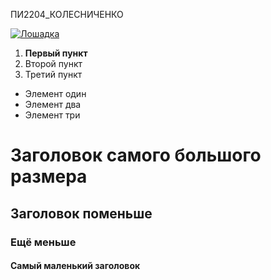 ПИ2204_КОЛЕСНИЧЕНКО

[![Лошадка](https://psk-kors.ru/wp-content/uploads/2017/04/stable.jpg)](https://psk-kors.ru/wp-content/uploads/2017/04/stable.jpg)

1. **Первый пункт**
2. Второй пункт
3. Третий пункт

- Элемент один
- Элемент два
- Элемент три

# Заголовок самого большого размера

## Заголовок поменьше

### Ещё меньше

#### Самый маленький заголовок
